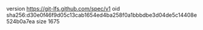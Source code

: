 version https://git-lfs.github.com/spec/v1
oid sha256:d30e0f46f9d05c13cab1654ed4ba258f0a1bbbdbe3d04de5c14408e524b0a7ea
size 1675
